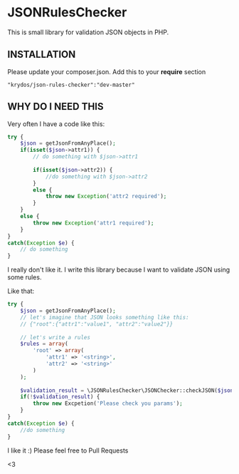 JSONRulesChecker
=======================
This is small library for validation JSON objects in PHP.

INSTALLATION
------------
Please update your composer.json. Add this to your **require** section
```
"krydos/json-rules-checker":"dev-master"

```

WHY DO I NEED THIS
-------------

Very often I have a code like this:
```php
try {
    $json = getJsonFromAnyPlace();
    if(isset($json->attr1)) {
        // do something with $json->attr1
        
        if(isset($json->attr2)) {
            //do something with $json->attr2
        }
        else {
            throw new Exception('attr2 required');
        }
    }
    else {
        throw new Exception('attr1 required');
    }
}
catch(Exception $e) {
    // do something
}
```
I really don't like it. I write this library because I want to validate JSON using some rules.

Like that:
```php
try {
    $json = getJsonFromAnyPlace();
    // let's imagine that JSON looks something like this:
    // {"root":{"attr1":"value1", "attr2":"value2"}}
    
    // let's write a rules
    $rules = array(
        'root' => array(
            'attr1' => '<string>',
            'attr2' => '<string>'
        )
    );
    
    $validation_result = \JSONRulesChecker\JSONChecker::checkJSON($json, $rules); // return true
    if(!$validation_result) {
        throw new Excpetion('Please check you params');
    }
}
catch(Exception $e) {
    //do something
}
```

I like it :)
Please feel free to Pull Requests

<3
